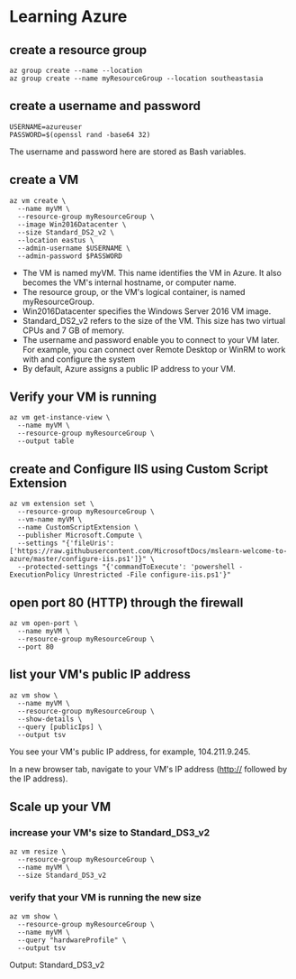 # Learning Azure

## create a resource group

```shell
az group create --name --location  
az group create --name myResourceGroup --location southeastasia  
```

## create a username and password

```shell
USERNAME=azureuser  
PASSWORD=$(openssl rand -base64 32)  
```

The username and password here are stored as Bash variables.  

## create a VM

```shell
az vm create \
  --name myVM \
  --resource-group myResourceGroup \
  --image Win2016Datacenter \
  --size Standard_DS2_v2 \
  --location eastus \
  --admin-username $USERNAME \
  --admin-password $PASSWORD  
  ```

* The VM is named myVM. This name identifies the VM in Azure. It also becomes the VM's internal hostname, or computer name.  
* The resource group, or the VM's logical container, is named myResourceGroup.  
* Win2016Datacenter specifies the Windows Server 2016 VM image.  
* Standard_DS2_v2 refers to the size of the VM. This size has two virtual CPUs and 7 GB of memory.  
* The username and password enable you to connect to your VM later. For example, you can connect over Remote Desktop or WinRM to work with and configure the system  
* By default, Azure assigns a public IP address to your VM.  

## Verify your VM is running  

```shell
az vm get-instance-view \
  --name myVM \
  --resource-group myResourceGroup \
  --output table  
```  

## create and Configure IIS using Custom Script Extension

```shell
az vm extension set \
  --resource-group myResourceGroup \
  --vm-name myVM \
  --name CustomScriptExtension \
  --publisher Microsoft.Compute \
  --settings "{'fileUris':['https://raw.githubusercontent.com/MicrosoftDocs/mslearn-welcome-to-azure/master/configure-iis.ps1']}" \
  --protected-settings "{'commandToExecute': 'powershell -ExecutionPolicy Unrestricted -File configure-iis.ps1'}"
```  

## open port 80 (HTTP) through the firewall  

```shell
az vm open-port \
  --name myVM \
  --resource-group myResourceGroup \
  --port 80
```

## list your VM's public IP address

```shell
az vm show \
  --name myVM \
  --resource-group myResourceGroup \
  --show-details \
  --query [publicIps] \
  --output tsv
```  

You see your VM's public IP address, for example, 104.211.9.245.

In a new browser tab, navigate to your VM's IP address (<http://> followed by the IP address).  

## Scale up your VM

### increase your VM's size to Standard_DS3_v2

```shell
az vm resize \
  --resource-group myResourceGroup \
  --name myVM \
  --size Standard_DS3_v2
```  

### verify that your VM is running the new size

```shell
az vm show \
  --resource-group myResourceGroup \
  --name myVM \
  --query "hardwareProfile" \
  --output tsv
```

Output: Standard_DS3_v2